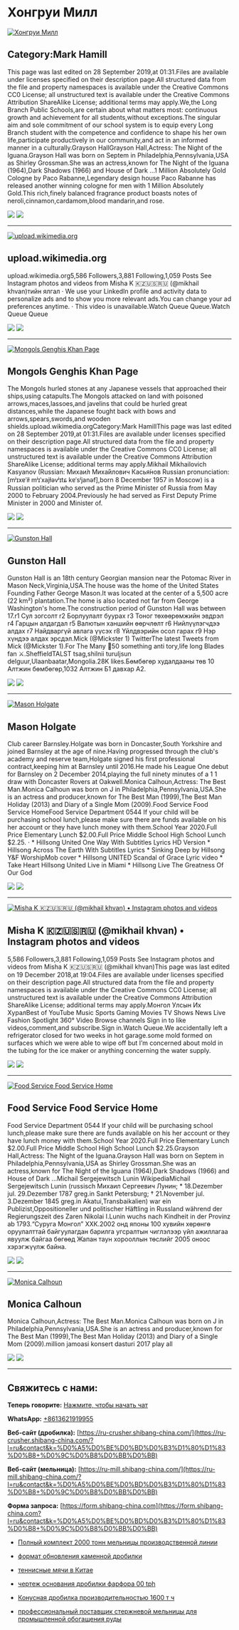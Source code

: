 # Хонгруи Милл

<a href="https://swt.shibang-china.com/?l=ru&img&k=%D0%A5%D0%BE%D0%BD%D0%B3%D1%80%D1%83%D0%B8+%D0%9C%D0%B8%D0%BB%D0%BB" target="_blank">![Хонгруи Милл](http://static.shibang-china.com/all-800x300/578.jpg)</a>

## Category:Mark Hamill
This page was last edited on 28 September 2019,at 01:31.Files are available under licenses specified on their description page.All structured data from the file and property namespaces is available under the Creative Commons CC0 License; all unstructured text is available under the Creative Commons Attribution ShareAlike License; additional terms may apply.We,the Long Branch Public Schools,are certain about what matters most: continuous growth and achievement for all students,without exceptions.The singular aim and sole commitment of our school system is to equip every Long Branch student with the competence and confidence to shape his her own life,participate productively in our community,and act in an informed manner in a culturally.Grayson HallGrayson Hall,Actress: The Night of the Iguana.Grayson Hall was born on Septem in Philadelphia,Pennsylvania,USA as Shirley Grossman.She was an actress,known for The Night of the Iguana (1964),Dark Shadows (1966) and House of Dark …1 Million Absolutely Gold Cologne by Paco Rabanne,Legendary design house Paco Rabanne has released another winning cologne for men with 1 Million Absolutely Gold.This rich,finely balanced fragrance product boasts notes of neroli,cinnamon,cardamom,blood mandarin,and rose.


<a href="https://whatsapp.shibangsoft.com/WhatsApp.php" target="_blank" title="WhatsApp">![](http://static.shibang-china.com/icon/whatsapp.png)</a> <a href="https://swt.shibang-china.com/?l=ru&icon&k=%D0%A5%D0%BE%D0%BD%D0%B3%D1%80%D1%83%D0%B8+%D0%9C%D0%B8%D0%BB%D0%BB" target="_blank">![](http://static.shibang-china.com/icon/chat-ru.png)</a>

---

<a href="https://swt.shibang-china.com/?l=ru&img&k=%D0%A5%D0%BE%D0%BD%D0%B3%D1%80%D1%83%D0%B8+%D0%9C%D0%B8%D0%BB%D0%BB" target="_blank">![upload.wikimedia.org](http://static.shibang-china.com/all-800x300/1098.jpg)</a>

## upload.wikimedia.org
upload.wikimedia.org5,586 Followers,3,881 Following,1,059 Posts See Instagram photos and videos from Misha K 🇰🇿🇺🇸🇷🇺 (@mikhail khvan)тийн ялгал&nbsp;&#0183;&#32;We use your LinkedIn profile and activity data to personalize ads and to show you more relevant ads.You can change your ad preferences anytime.&nbsp;&#0183;&#32;This video is unavailable.Watch Queue Queue.Watch Queue Queue


<a href="https://whatsapp.shibangsoft.com/WhatsApp.php" target="_blank" title="WhatsApp">![](http://static.shibang-china.com/icon/whatsapp.png)</a> <a href="https://swt.shibang-china.com/?l=ru&icon&k=%D0%A5%D0%BE%D0%BD%D0%B3%D1%80%D1%83%D0%B8+%D0%9C%D0%B8%D0%BB%D0%BB" target="_blank">![](http://static.shibang-china.com/icon/chat-ru.png)</a>

---

<a href="https://swt.shibang-china.com/?l=ru&img&k=%D0%A5%D0%BE%D0%BD%D0%B3%D1%80%D1%83%D0%B8+%D0%9C%D0%B8%D0%BB%D0%BB" target="_blank">![Mongols Genghis Khan Page](http://static.shibang-china.com/all-800x300/214.jpg)</a>

## Mongols Genghis Khan Page
The Mongols hurled stones at any Japanese vessels that approached their ships,using catapults.The Mongols attacked on land with poisoned arrows,maces,lassoes,and javelins that could be hurled great distances,while the Japanese fought back with bows and arrows,spears,swords,and wooden shields.upload.wikimedia.orgCategory:Mark HamillThis page was last edited on 28 September 2019,at 01:31.Files are available under licenses specified on their description page.All structured data from the file and property namespaces is available under the Creative Commons CC0 License; all unstructured text is available under the Creative Commons Attribution ShareAlike License; additional terms may apply.Mikhail Mikhailovich Kasyanov (Russian: Михаи́л Миха́йлович Касья́нов Russian pronunciation: [mʲɪxɐˈiɫ mʲɪˈxajɫəvʲɪtɕ kɐˈsʲjanəf],born 8 December 1957 in Moscow) is a Russian politician who served as the Prime Minister of Russia from May 2000 to February 2004.Previously he had served as First Deputy Prime Minister in 2000 and Minister of.


<a href="https://whatsapp.shibangsoft.com/WhatsApp.php" target="_blank" title="WhatsApp">![](http://static.shibang-china.com/icon/whatsapp.png)</a> <a href="https://swt.shibang-china.com/?l=ru&icon&k=%D0%A5%D0%BE%D0%BD%D0%B3%D1%80%D1%83%D0%B8+%D0%9C%D0%B8%D0%BB%D0%BB" target="_blank">![](http://static.shibang-china.com/icon/chat-ru.png)</a>

---

<a href="https://swt.shibang-china.com/?l=ru&img&k=%D0%A5%D0%BE%D0%BD%D0%B3%D1%80%D1%83%D0%B8+%D0%9C%D0%B8%D0%BB%D0%BB" target="_blank">![Gunston Hall](http://static.shibang-china.com/all-800x300/1030.jpg)</a>

## Gunston Hall
Gunston Hall is an 18th century Georgian mansion near the Potomac River in Mason Neck,Virginia,USA.The house was the home of the United States Founding Father George Mason.It was located at the center of a 5,500 acre (22 km&#178;) plantation.The home is also located not far from George Washington's home.The construction period of Gunston Hall was between 17.r1 Сул зогсолт r2 Борлуулалт буурах r3 Тоног төхөөрөмжийн эвдрэл r4 Гарцын алдагдал r5 Валютын ханшийн өөрчлөлт r6 Нийлүүлэгчдээ алдах r7 Найдваргүй авлага үүсэх r8 Үйлдвэрийн осол гарах r9 Нэр хүндээ алдах эрсдэл.Мick (@Mickster 1) TwitterThe latest Tweets from Мick (@Mickster 1).For The Many 🌹50 something anti tory,life long Blades fan ⚔️.SheffieldTALST tsag,shilnii turuljsun delguur,Ulaanbaatar,Mongolia.28K likes.Бөмбөгөр худалдааны төв 10 Алтжин бөмбөгөр,1032 Алтжин Б1 давхар А2.


<a href="https://whatsapp.shibangsoft.com/WhatsApp.php" target="_blank" title="WhatsApp">![](http://static.shibang-china.com/icon/whatsapp.png)</a> <a href="https://swt.shibang-china.com/?l=ru&icon&k=%D0%A5%D0%BE%D0%BD%D0%B3%D1%80%D1%83%D0%B8+%D0%9C%D0%B8%D0%BB%D0%BB" target="_blank">![](http://static.shibang-china.com/icon/chat-ru.png)</a>

---

<a href="https://swt.shibang-china.com/?l=ru&img&k=%D0%A5%D0%BE%D0%BD%D0%B3%D1%80%D1%83%D0%B8+%D0%9C%D0%B8%D0%BB%D0%BB" target="_blank">![Mason Holgate](http://static.shibang-china.com/all-800x300/402.jpg)</a>

## Mason Holgate
Club career Barnsley.Holgate was born in Doncaster,South Yorkshire and joined Barnsley at the age of nine.Having progressed through the club's academy and reserve team,Holgate signed his first professional contract,keeping him at Barnsley until 2016.He made his League One debut for Barnsley on 2 December 2014,playing the full ninety minutes of a 1 1 draw with Doncaster Rovers at Oakwell.Monica Calhoun,Actress: The Best Man.Monica Calhoun was born on J in Philadelphia,Pennsylvania,USA.She is an actress and producer,known for The Best Man (1999),The Best Man Holiday (2013) and Diary of a Single Mom (2009).Food Service Food Service HomeFood Service Department 0544 If your child will be purchasing school lunch,please make sure there are funds available on his her account or they have lunch money with them.School Year 2020.Full Price Elementary Lunch $2.00.Full Price Middle School High School Lunch $2.25.&nbsp;&#0183;&#32;* Hillsong United One Way With Subtitles Lyrics HD Version * Hillsong Across The Earth With Subtitles Lyrics * Sinking Deep by Hillsong Y&amp;F WorshipMob cover * Hillsong UNITED Scandal of Grace Lyric video * Take Heart Hillsong United Live in Miami * Hillsong Live The Greatness Of Our God


<a href="https://whatsapp.shibangsoft.com/WhatsApp.php" target="_blank" title="WhatsApp">![](http://static.shibang-china.com/icon/whatsapp.png)</a> <a href="https://swt.shibang-china.com/?l=ru&icon&k=%D0%A5%D0%BE%D0%BD%D0%B3%D1%80%D1%83%D0%B8+%D0%9C%D0%B8%D0%BB%D0%BB" target="_blank">![](http://static.shibang-china.com/icon/chat-ru.png)</a>

---

<a href="https://swt.shibang-china.com/?l=ru&img&k=%D0%A5%D0%BE%D0%BD%D0%B3%D1%80%D1%83%D0%B8+%D0%9C%D0%B8%D0%BB%D0%BB" target="_blank">![Misha K 🇰🇿🇺🇸🇷🇺 (@mikhail khvan) • Instagram photos and videos](http://static.shibang-china.com/all-800x300/1449.jpg)</a>

## Misha K 🇰🇿🇺🇸🇷🇺 (@mikhail khvan) • Instagram photos and videos
5,586 Followers,3,881 Following,1,059 Posts See Instagram photos and videos from Misha K 🇰🇿🇺🇸🇷🇺 (@mikhail khvan)This page was last edited on 19 December 2018,at 19:04.Files are available under licenses specified on their description page.All structured data from the file and property namespaces is available under the Creative Commons CC0 License; all unstructured text is available under the Creative Commons Attribution ShareAlike License; additional terms may apply.Монгол Улсын Их ХуралBest of YouTube Music Sports Gaming Movies TV Shows News Live Fashion Spotlight 360&#176; Video Browse channels Sign in to like videos,comment,and subscribe.Sign in.Watch Queue.We accidentally left a refrigerator closed for two weeks in hot garage.some mold formed on surfaces which we were able to wipe off but I’m concerned about mold in the tubing for the ice maker or anything concerning the water supply.


<a href="https://whatsapp.shibangsoft.com/WhatsApp.php" target="_blank" title="WhatsApp">![](http://static.shibang-china.com/icon/whatsapp.png)</a> <a href="https://swt.shibang-china.com/?l=ru&icon&k=%D0%A5%D0%BE%D0%BD%D0%B3%D1%80%D1%83%D0%B8+%D0%9C%D0%B8%D0%BB%D0%BB" target="_blank">![](http://static.shibang-china.com/icon/chat-ru.png)</a>

---

<a href="https://swt.shibang-china.com/?l=ru&img&k=%D0%A5%D0%BE%D0%BD%D0%B3%D1%80%D1%83%D0%B8+%D0%9C%D0%B8%D0%BB%D0%BB" target="_blank">![Food Service Food Service Home](http://static.shibang-china.com/all-800x300/405.jpg)</a>

## Food Service Food Service Home
Food Service Department 0544 If your child will be purchasing school lunch,please make sure there are funds available on his her account or they have lunch money with them.School Year 2020.Full Price Elementary Lunch $2.00.Full Price Middle School High School Lunch $2.25.Grayson Hall,Actress: The Night of the Iguana.Grayson Hall was born on Septem in Philadelphia,Pennsylvania,USA as Shirley Grossman.She was an actress,known for The Night of the Iguana (1964),Dark Shadows (1966) and House of Dark …Michail Sergejewitsch Lunin WikipediaMichail Sergejewitsch Lunin (russisch Михаил Сергеевич Лунин; * 18.Dezember jul. 29.Dezember 1787 greg.in Sankt Petersburg; † 21.November jul. 3.Dezember 1845 greg.in Akatui,Transbaikalien) war ein Publizist,Oppositioneller und politischer H&#228;ftling in Russland w&#228;hrend der Regierungszeit des Zaren Nikolai I.Lunin wuchs nach Kindheit in der Provinz ab 1793.“Суруга Монгол” ХХК.2002 онд японы 100 хувийн хөрөнгө оруулалттай байгуулагдан барилга угсралтын чиглэлээр үйл ажиллагаа явуулж байгаа бөгөөд Жапан таун хорооллын төслийг 2005 оноос хэрэгжүүлж байна.


<a href="https://whatsapp.shibangsoft.com/WhatsApp.php" target="_blank" title="WhatsApp">![](http://static.shibang-china.com/icon/whatsapp.png)</a> <a href="https://swt.shibang-china.com/?l=ru&icon&k=%D0%A5%D0%BE%D0%BD%D0%B3%D1%80%D1%83%D0%B8+%D0%9C%D0%B8%D0%BB%D0%BB" target="_blank">![](http://static.shibang-china.com/icon/chat-ru.png)</a>

---

<a href="https://swt.shibang-china.com/?l=ru&img&k=%D0%A5%D0%BE%D0%BD%D0%B3%D1%80%D1%83%D0%B8+%D0%9C%D0%B8%D0%BB%D0%BB" target="_blank">![Monica Calhoun](http://static.shibang-china.com/all-800x300/980.jpg)</a>

## Monica Calhoun
Monica Calhoun,Actress: The Best Man.Monica Calhoun was born on J in Philadelphia,Pennsylvania,USA.She is an actress and producer,known for The Best Man (1999),The Best Man Holiday (2013) and Diary of a Single Mom (2009).million jamoasi konsert dasturi 2017 play all

<a href="https://whatsapp.shibangsoft.com/WhatsApp.php" target="_blank" title="WhatsApp">![](http://static.shibang-china.com/icon/whatsapp.png)</a> <a href="https://swt.shibang-china.com/?l=ru&icon&k=%D0%A5%D0%BE%D0%BD%D0%B3%D1%80%D1%83%D0%B8+%D0%9C%D0%B8%D0%BB%D0%BB" target="_blank">![](http://static.shibang-china.com/icon/chat-ru.png)</a>

---
## Свяжитесь с нами:

**Теперь говорите:** [Нажмите, чтобы начать чат](https://swt.shibang-china.com?l=ru&contact&k=%D0%A5%D0%BE%D0%BD%D0%B3%D1%80%D1%83%D0%B8+%D0%9C%D0%B8%D0%BB%D0%BB)

**WhatsApp:**  [+8613621919955](https://whatsapp.shibangsoft.com/WhatsApp.php)

**Веб-сайт (дробилка):** [https://ru-crusher.shibang-china.com/](https://ru-crusher.shibang-china.com/?l=ru&contact&k=%D0%A5%D0%BE%D0%BD%D0%B3%D1%80%D1%83%D0%B8+%D0%9C%D0%B8%D0%BB%D0%BB)

**Веб-сайт (мельница):** [https://ru-mill.shibang-china.com/](https://ru-mill.shibang-china.com/?l=ru&contact&k=%D0%A5%D0%BE%D0%BD%D0%B3%D1%80%D1%83%D0%B8+%D0%9C%D0%B8%D0%BB%D0%BB)

**Форма запроса:** [https://form.shibang-china.com](https://form.shibang-china.com?l=ru&contact&k=%D0%A5%D0%BE%D0%BD%D0%B3%D1%80%D1%83%D0%B8+%D0%9C%D0%B8%D0%BB%D0%BB)

* [Полный комплект 2000 тонн мельницы производственной линии](../121/%D0%9F%D0%BE%D0%BB%D0%BD%D1%8B%D0%B9%20%D0%BA%D0%BE%D0%BC%D0%BF%D0%BB%D0%B5%D0%BA%D1%82%202000%20%D1%82%D0%BE%D0%BD%D0%BD%20%D0%BC%D0%B5%D0%BB%D1%8C%D0%BD%D0%B8%D1%86%D1%8B%20%D0%BF%D1%80%D0%BE%D0%B8%D0%B7%D0%B2%D0%BE%D0%B4%D1%81%D1%82%D0%B2%D0%B5%D0%BD%D0%BD%D0%BE%D0%B9%20%D0%BB%D0%B8%D0%BD%D0%B8%D0%B8.md)

* [формат обновления каменной дробилки](../123/%D1%84%D0%BE%D1%80%D0%BC%D0%B0%D1%82%20%D0%BE%D0%B1%D0%BD%D0%BE%D0%B2%D0%BB%D0%B5%D0%BD%D0%B8%D1%8F%20%D0%BA%D0%B0%D0%BC%D0%B5%D0%BD%D0%BD%D0%BE%D0%B9%20%D0%B4%D1%80%D0%BE%D0%B1%D0%B8%D0%BB%D0%BA%D0%B8.md)

* [теннисные мячи в Китае](../121/%D1%82%D0%B5%D0%BD%D0%BD%D0%B8%D1%81%D0%BD%D1%8B%D0%B5%20%D0%BC%D1%8F%D1%87%D0%B8%20%D0%B2%20%D0%9A%D0%B8%D1%82%D0%B0%D0%B5.md)

* [чертеж основания дробилки фарфора 00 tph](../123/%D1%87%D0%B5%D1%80%D1%82%D0%B5%D0%B6%20%D0%BE%D1%81%D0%BD%D0%BE%D0%B2%D0%B0%D0%BD%D0%B8%D1%8F%20%D0%B4%D1%80%D0%BE%D0%B1%D0%B8%D0%BB%D0%BA%D0%B8%20%D1%84%D0%B0%D1%80%D1%84%D0%BE%D1%80%D0%B0%2000%20tph.md)

* [Конусная дробилка производительностью 1600 т  ч](../121/%D0%9A%D0%BE%D0%BD%D1%83%D1%81%D0%BD%D0%B0%D1%8F%20%D0%B4%D1%80%D0%BE%D0%B1%D0%B8%D0%BB%D0%BA%D0%B0%20%D0%BF%D1%80%D0%BE%D0%B8%D0%B7%D0%B2%D0%BE%D0%B4%D0%B8%D1%82%D0%B5%D0%BB%D1%8C%D0%BD%D0%BE%D1%81%D1%82%D1%8C%D1%8E%201600%20%D1%82%20%20%D1%87.md)

* [профессиональный поставщик стержневой мельницы для промышленной обогащения руды](../125/%D0%BF%D1%80%D0%BE%D1%84%D0%B5%D1%81%D1%81%D0%B8%D0%BE%D0%BD%D0%B0%D0%BB%D1%8C%D0%BD%D1%8B%D0%B9%20%D0%BF%D0%BE%D1%81%D1%82%D0%B0%D0%B2%D1%89%D0%B8%D0%BA%20%D1%81%D1%82%D0%B5%D1%80%D0%B6%D0%BD%D0%B5%D0%B2%D0%BE%D0%B9%20%D0%BC%D0%B5%D0%BB%D1%8C%D0%BD%D0%B8%D1%86%D1%8B%20%D0%B4%D0%BB%D1%8F%20%D0%BF%D1%80%D0%BE%D0%BC%D1%8B%D1%88%D0%BB%D0%B5%D0%BD%D0%BD%D0%BE%D0%B9%20%D0%BE%D0%B1%D0%BE%D0%B3%D0%B0%D1%89%D0%B5%D0%BD%D0%B8%D1%8F%20%D1%80%D1%83%D0%B4%D1%8B.md)